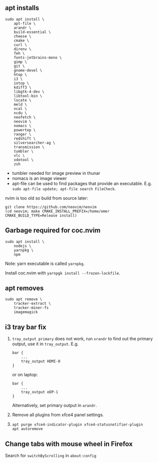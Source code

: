 ## apt installs

```
sudo apt install \
    apt-file \
    arandr \
    build-essential \
    cheese \
    cmake \
    curl \
    direnv \
    feh \
    fonts-jetbrains-mono \
    gimp \
    git \
    gnome-devel \
    htop \
    i3 \
    iotop \
    kdiff3 \
    libgtk-4-dev \
    libtool-bin \
    locate \
    meld \
    ncal \
    ncdu \
    neofetch \
    neovim \
    nomacs \
    powertop \
    ranger \
    redshift \
    silversearcher-ag \
    transmission \
    tumbler \
    vlc \
    xdotool \
    zsh
```

- tumbler needed for image preview in thunar
- nomacs is an image viewer
- apt-file can be used to find packages that provide an executable. E.g. `sudo
  apt-file update; apt-file search FileCheck`.

nvim is too old so build from source later:

```
git clone https://github.com/neovim/neovim
(cd neovim; make CMAKE_INSTALL_PREFIX=/home/omer CMAKE_BUILD_TYPE=Release install)
```

## Garbage required for coc.nvim

```
sudo apt install \
    nodejs \
    yarnpkg \
    npm
```

Note: yarn executable is called `yarnpkg`.

Install coc.nvim with `yarnpgk install --frozen-lockfile`.

## apt removes

```
sudo apt remove \
    tracker-extract \
    tracker-miner-fs
    imagemagick
```

## i3 tray bar fix


1. `tray_output primary` does not work, run `xrandr` to find out the primary
   output, use it in `tray_output`. E.g.

   ```
   bar {
       ...
       tray_output HDMI-0
   }
   ```

   or on laptop:

   ```
   bar {
       ...
       tray_output eDP-1
   }
   ```

   Alternatively, set primary output in `arandr`.

2. Remove all plugins from xfce4 panel settings.

3. ```
   apt purge xfce4-indicator-plugin xfce4-statusnotifier-plugin
   apt autoremove
   ```

## Change tabs with mouse wheel in Firefox

Search for `switchByScrolling` in `about:config`

